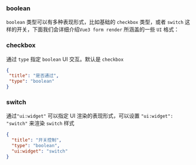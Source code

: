 ### boolean
`boolean` 类型可以有多种表现形式，比如基础的 `checkbox` 类型，或者 `switch` 这样的开关，下面我们会详细介绍`Vue3 form render`
所涵盖的一些 `UI` 格式：

### checkbox
通过 `type` 指定 `boolean` UI 交互。默认是 `checkbox`

```json
{
 "title": "是否通过",
 "type": "boolean"
}
```

<boolean />

### switch
通过`"ui:widget"` 可以指定 UI 渲染的表现形式，可以设置 `"ui:widget": "switch"` 来渲染 `switch` 样式
```json
{
  "title": "开关控制",
  "type": "boolean",
  "ui:widget": "switch"
}
```
<boolean :y="40" height="100px" />
